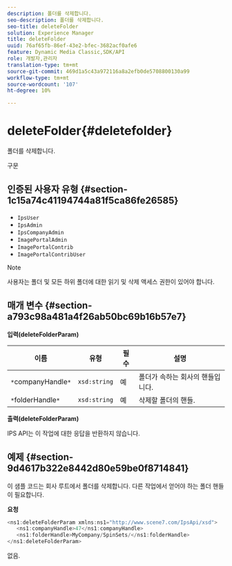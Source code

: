 ```yaml
---
description: 폴더를 삭제합니다.
seo-description: 폴더를 삭제합니다.
seo-title: deleteFolder
solution: Experience Manager
title: deleteFolder
uuid: 76af65fb-86ef-43e2-bfec-3682acf0afe6
feature: Dynamic Media Classic,SDK/API
role: 개발자,관리자
translation-type: tm+mt
source-git-commit: 469d1a5c43a972116a8a2efb0de5708800130a99
workflow-type: tm+mt
source-wordcount: '107'
ht-degree: 10%

---
```



# deleteFolder{#deletefolder}

폴더를 삭제합니다.

구문

## 인증된 사용자 유형 {#section-1c15a74c41194744a81f5ca86fe26585}

* `IpsUser`
* `IpsAdmin`
* `IpsCompanyAdmin`
* `ImagePortalAdmin`
* `ImagePortalContrib`
* `ImagePortalContribUser`

>[!NOTE]
>
>사용자는 폴더 및 모든 하위 폴더에 대한 읽기 및 삭제 액세스 권한이 있어야 합니다.

## 매개 변수 {#section-a793c98a481a4f26ab50bc69b16b57e7}

**입력(deleteFolderParam)**

| 이름 | 유형 | 필수 | 설명 |
|---|---|---|---|
| `*`companyHandle`*` | `xsd:string` | 예 | 폴더가 속하는 회사의 핸들입니다. |
| `*`folderHandle`*` | `xsd:string` | 예 | 삭제할 폴더의 핸들. |

**출력(deleteFolderParam)**

IPS API는 이 작업에 대한 응답을 반환하지 않습니다.

## 예제 {#section-9d4617b322e8442d80e59be0f8714841}

이 샘플 코드는 회사 루트에서 폴더를 삭제합니다. 다른 작업에서 얻어야 하는 폴더 핸들이 필요합니다.

**요청**

```java
<ns1:deleteFolderParam xmlns:ns1="http://www.scene7.com/IpsApi/xsd">
   <ns1:companyHandle>47</ns1:companyHandle>
   <ns1:folderHandle>MyCompany/SpinSets/</ns1:folderHandle>
</ns1:deleteFolderParam>
```

없음.
